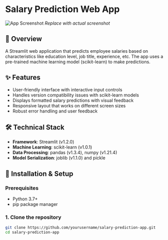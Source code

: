 # Salary Prediction Web App

![App Screenshot]([https://via.placeholder.com/800x400?text=Salary+Prediction+App](https://github.com/BADAM2001/salarypred_streamlit/blob/fc7dc65b8e56e17c6f2d7f9654eef35738055b23/Screenshot%20(255).png)) 
*Replace with actual screenshot*

## 📌 Overview
A Streamlit web application that predicts employee salaries based on characteristics like education level, job title, experience, etc. The app uses a pre-trained machine learning model (scikit-learn) to make predictions.

## ✨ Features
- User-friendly interface with interactive input controls
- Handles version compatibility issues with scikit-learn models
- Displays formatted salary predictions with visual feedback
- Responsive layout that works on different screen sizes
- Robust error handling and user feedback

## 🛠️ Technical Stack
- **Framework**: Streamlit (v1.2.0)
- **Machine Learning**: scikit-learn (v1.0.1)
- **Data Processing**: pandas (v1.3.4), numpy (v1.21.4)
- **Model Serialization**: joblib (v1.1.0) and pickle

## 🚀 Installation & Setup

### Prerequisites
- Python 3.7+
- pip package manager

### 1. Clone the repository
```bash
git clone https://github.com/yourusername/salary-prediction-app.git
cd salary-prediction-app
